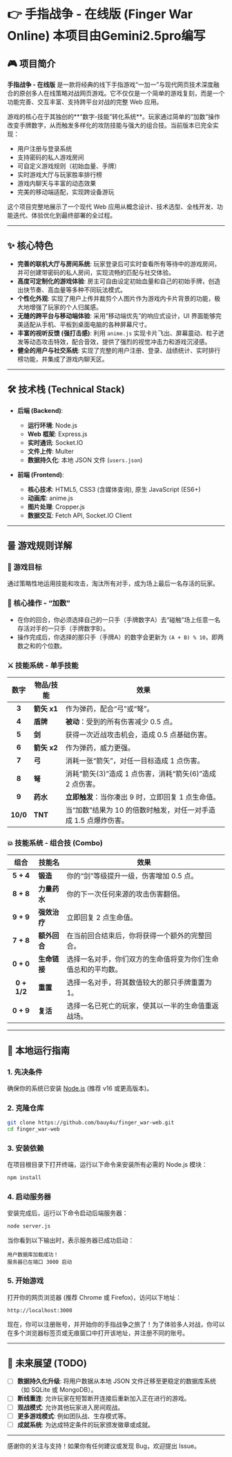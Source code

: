 
# 👉 手指战争 - 在线版 (Finger War Online) 本项目由Gemini2.5pro编写



## 🎮 项目简介

**手指战争 - 在线版** 是一款将经典的线下手指游戏“一加一”与现代网页技术深度融合的原创多人在线策略对战网页游戏。它不仅仅是一个简单的游戏复刻，而是一个功能完善、交互丰富、支持跨平台对战的完整 Web 应用。

游戏的核心在于其独创的**“数字-技能”转化系统**。玩家通过简单的“加数”操作改变手牌数字，从而触发多样化的攻防技能与强大的组合技。当前版本已完全实现：
-   用户注册与登录系统
-   支持密码的私人游戏房间
-   可自定义游戏规则（初始血量、手牌）
-   实时游戏大厅与玩家胜率排行榜
-   游戏内聊天与丰富的动态效果
-   完美的移动端适配，实现跨设备游玩

这个项目完整地展示了一个现代 Web 应用从概念设计、技术选型、全栈开发、功能迭代、体验优化到最终部署的全过程。

---

## ✨ 核心特色

-   **完善的联机大厅与房间系统**: 玩家登录后可实时查看所有等待中的游戏房间，并可创建带密码的私人房间，实现流畅的匹配与社交体验。
-   **高度可定制化的游戏体验**: 房主可自由设定初始血量和自己的初始手牌，创造出快节奏、高血量等多种不同玩法模式。
-   **个性化外观**: 实现了用户上传并裁剪个人图片作为游戏内卡片背景的功能，极大地增强了玩家的个人归属感。
-   **无缝的跨平台与移动端体验**: 采用“移动端优先”的响应式设计，UI 界面能够完美适配从手机、平板到桌面电脑的各种屏幕尺寸。
-   **丰富的视听反馈 (强打击感)**: 利用 `anime.js` 实现卡片飞出、屏幕震动、粒子迸发等动态攻击特效，配合音效，提供了强烈的视觉冲击力和游戏沉浸感。
-   **健全的用户与社交系统**: 实现了完整的用户注册、登录、战绩统计、实时排行榜功能，并集成了游戏内聊天区。

---

## 🛠️ 技术栈 (Technical Stack)

-   **后端 (Backend)**:
    -   **运行环境**: Node.js
    -   **Web 框架**: Express.js
    -   **实时通讯**: Socket.IO
    -   **文件上传**: Multer
    -   **数据持久化**: 本地 JSON 文件 (`users.json`)

-   **前端 (Frontend)**:
    -   **核心技术**: HTML5, CSS3 (含媒体查询), 原生 JavaScript (ES6+)
    -   **动画库**: anime.js
    -   **图片处理**: Cropper.js
    -   **数据交互**: Fetch API, Socket.IO Client

---

## 룰 游戏规则详解

### 🎯 游戏目标
通过策略性地运用技能和攻击，淘汰所有对手，成为场上最后一名存活的玩家。

### 🔢 核心操作 - “加数”
-   在你的回合，你必须选择自己的一只手（手牌数字A）去“碰触”场上任意一名存活对手的一只手（手牌数字B）。
-   操作完成后，你选择的那只手（手牌A）的数字会更新为 `(A + B) % 10`，即两数之和的个位数。

### ⚔️ 技能系统 - 单手技能

| 数字 | 物品/技能 | 效果 |
|:---:|---|---|
|  **3**  | **箭矢 x1** | 作为弹药，配合“弓”或“弩”。 |
|  **4**  | **盾牌** | **被动**：受到的所有伤害减少 0.5 点。 |
|  **5**  | **剑** | 获得一次近战攻击机会，造成 0.5 点基础伤害。 |
|  **6**  | **箭矢 x2** | 作为弹药，威力更强。 |
|  **7**  | **弓** | 消耗一张“箭矢”，对任一目标造成 1 点伤害。 |
|  **8**  | **弩** | 消耗“箭矢(3)”造成 1 点伤害，消耗“箭矢(6)”造成 2 点伤害。 |
|  **9**  | **药水** | **立即触发**：当你凑出 9 时，立即回复 1 点生命值。 |
| **10/0** | **TNT** | 当“加数”结果为 10 的倍数时触发，对任一对手造成 1.5 点爆炸伤害。 |

### 💥 技能系统 - 组合技 (Combo)

| 组合 | 技能名 | 效果 |
|:---:|---|---|
| **5 + 4** | **锻造** | 你的“剑”等级提升一级，伤害增加 0.5 点。 |
| **8 + 8** | **力量药水** | 你的下一次任何来源的攻击伤害翻倍。 |
| **9 + 9** | **强效治疗** | 立即回复 2 点生命值。 |
| **7 + 8** | **额外回合** | 在当前回合结束后，你将获得一个额外的完整回合。 |
| **0 + 0** | **生命链接** | 选择一名对手，你们双方的生命值将变为你们生命值总和的平均数。 |
| **0 + 1/2** | **重置** | 选择一名对手，将其数值较大的那只手牌重置为 1。 |
| **0 + 9** | **复活** | 选择一名已死亡的玩家，使其以一半的生命值重返战场。 |

---

## 🚀 本地运行指南

### 1. 先决条件
确保你的系统已安装 [Node.js](https://nodejs.org/) (推荐 v16 或更高版本)。

### 2. 克隆仓库
```bash
git clone https://github.com/bauy4u/finger_war-web.git
cd finger_war-web
```

### 3. 安装依赖
在项目根目录下打开终端，运行以下命令来安装所有必需的 Node.js 模块：
```bash
npm install
```

### 4. 启动服务器
安装完成后，运行以下命令启动后端服务器：
```bash
node server.js
```
当你看到以下输出时，表示服务器已成功启动：
```
用户数据库加载成功！
服务器已在端口 3000 启动
```

### 5. 开始游戏
打开你的网页浏览器 (推荐 Chrome 或 Firefox)，访问以下地址：
```
http://localhost:3000
```
现在，你可以注册账号，并开始你的手指战争之旅了！为了体验多人对战，你可以在多个浏览器标签页或无痕窗口中打开该地址，并注册不同的账号。

---

## 📝 未来展望 (TODO)

-   [ ] **数据持久化升级**: 将用户数据从本地 JSON 文件迁移至更稳定的数据库系统（如 SQLite 或 MongoDB）。
-   [ ] **断线重连**: 允许玩家在短暂断开连接后重新加入正在进行的游戏。
-   [ ] **观战模式**: 允许其他玩家进入房间观战。
-   [ ] **更多游戏模式**: 例如团队战、生存模式等。
-   [ ] **成就系统**: 为达成特定条件的玩家颁发徽章或成就。

---

感谢你的关注与支持！如果你有任何建议或发现 Bug，欢迎提出 Issue。
```
